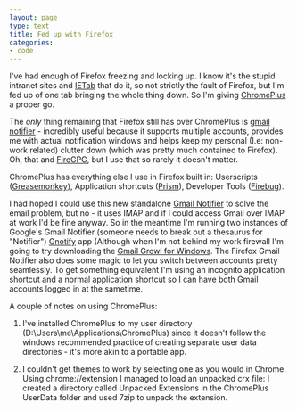 ```yaml
---
layout: page
type: text
title: Fed up with Firefox
categories: 
- code
---
```

I've had enough of Firefox freezing and locking up. I know it's the stupid intranet sites and [IETab](https://addons.mozilla.org/en-US/firefox/addon/1419) that do it, so not strictly the fault of Firefox, but I'm fed up of one tab bringing the whole thing down. So I'm giving [ChromePlus](http://i5m.co.uk/post/205002917/chrome-with-ietab) a proper go. 

The *only* thing remaining that Firefox still has over ChromePlus is [gmail notifier](https://addons.mozilla.org/en-US/firefox/addon/173) - incredibly useful because it supports multiple accounts, provides me with actual notification windows and helps keep my personal (I.e: non-work related) clutter down (which was pretty much contained to Firefox). Oh, that and [FireGPG](ttp://getfiregpg.org), but I use that so rarely it doesn't matter. 

ChromePlus has everything else I use in Firefox built in: Userscripts ([Greasemonkey](https://addons.mozilla.org/en-US/firefox/addon/748)), Application shortcuts ([Prism](http://prism.mozilla.com/)), Developer Tools ([Firebug](http://getfirebug.com/)). 

I had hoped I could use this new standalone [Gmail Notifier](http://www.gmailnotifier.com/) to solve the email problem, but no - it uses IMAP and if I could access Gmail over IMAP at work I'd be fine anyway. So in the meantime I'm running two instances of Google's Gmail Notifier (someone needs to break out a thesaurus for "Notifier") [Gnotify](http://toolbar.google.com/gmail-helper/notifier_windows.html) app (Although when I'm not behind my work firewall I'm going to try downloading the [Gmail Growl for Windows](http://gmailgrowl.blogspot.com/). The Firefox Gmail Notifier also does some magic to let you switch between accounts pretty seamlessly. To get something equivalent I'm using an incognito application shortcut and a normal application shortcut so I can have both Gmail accounts logged in at the sametime.

A couple of notes on using ChromePlus:   

1) I've installed ChromePlus to my user directory (D:\Users\me\Applications\ChromePlus) since it doesn't follow the windows recommended practice of creating separate user data directories - it's more akin to a portable app.

2) I couldn't get themes to work by selecting one as you would in Chrome.  Using chrome://extension I managed to load an unpacked crx file: I created a directory called Unpacked Extensions in the ChromePlus UserData folder and used 7zip to unpack the extension.